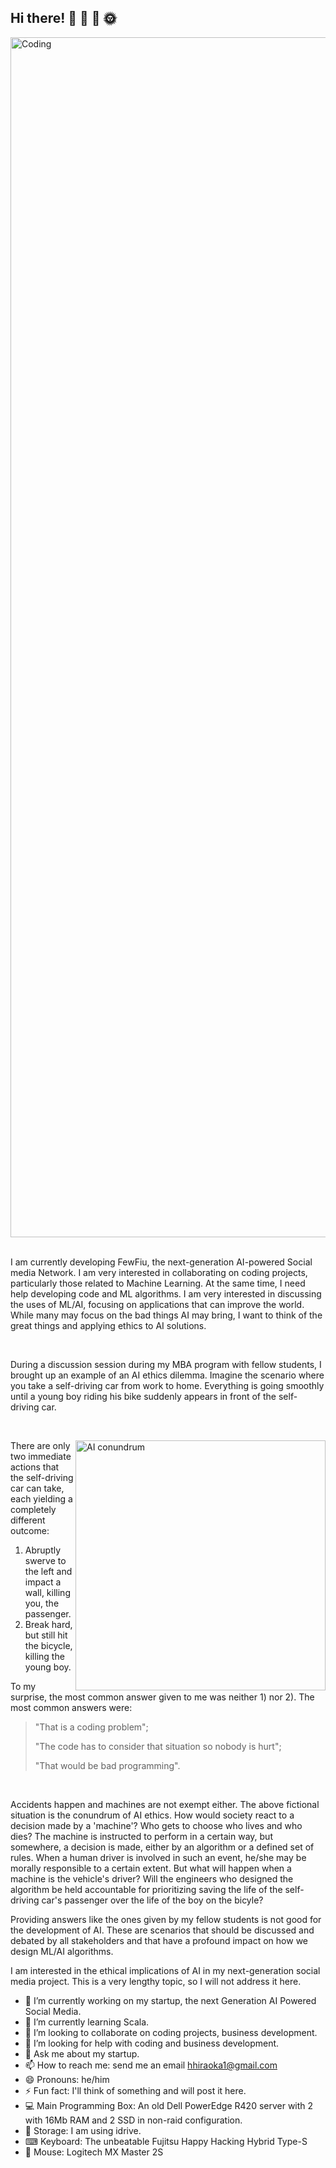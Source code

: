 ## Hi there! &#x1F338; &#x1F4AE; &#x1F436; &#x1F31E;

<img align="right" alt="Coding" width="1920" src="https://i.imgur.com/I7xjW2X.jpg">

&#x205F;

I am currently developing FewFiu, the next-generation AI-powered Social media Network. I am very interested in collaborating on coding projects, particularly those related to Machine Learning. At the same time, I need help developing code and ML algorithms.
I am very interested in discussing the uses of ML/AI, focusing on applications that can improve the world. While many may focus on the bad things AI may bring, I want to think of the great things and applying ethics to AI solutions.

&#x205F;

During a discussion session during my MBA program with fellow students, I brought up an example of an AI ethics dilemma. Imagine the scenario where you take a self-driving car from work to home. Everything is going smoothly until a young boy riding his bike suddenly appears in front of the self-driving car.

&#x205F;

<img align="right" alt="AI conundrum" width="400" src="https://i.ibb.co/s2Nj9Ms/AI-conondrum.jpg">

There are only two immediate actions that the self-driving car can take, each yielding a completely different outcome:

1. Abruptly swerve to the left and impact a wall, killing you, the passenger.
2. Break hard, but still hit the bicycle, killing the young boy.

To my surprise, the most common answer given to me was neither 1) nor 2). The most common answers were:  
> "That is a coding problem";
> 
> "The code has to consider that situation so nobody is hurt";
> 
> "That would be bad programming". 

&#x205F;

Accidents happen and machines are not exempt either. The above fictional situation is the conundrum of AI ethics. How would society react to a decision made by a 'machine'?  Who gets to choose who lives and who dies? The machine is instructed to perform in a certain way, but somewhere, a decision is made, either by an algorithm or a defined set of rules. When a human driver is involved in such an event, he/she may be morally responsible to a certain extent. But what will happen when a machine is the vehicle's driver? Will the engineers who designed the algorithm be held accountable for prioritizing saving the life of the self-driving car's passenger over the life of the boy on the bicyle?  

Providing answers like the ones given by my fellow students is not good for the development of AI. These are scenarios that should be discussed and debated by all stakeholders and that have a profound impact on how we design ML/AI algorithms.

I am interested in the ethical implications of AI in my next-generation social media project. This is a very lengthy topic, so I will not address it here.

- 🔭 I’m currently working on my startup, the next Generation AI Powered Social Media.
- 🌱 I’m currently learning Scala.
- 👯 I’m looking to collaborate on coding projects, business development.
- 🤔 I’m looking for help with coding and business development.
- 💬 Ask me about my startup.
- 📫 How to reach me: send me an email <hhiraoka1@gmail.com>
- 😄 Pronouns: he/him
- ⚡ Fun fact: I'll think of something and will post it here.
- &#x1F4BB; Main Programming Box: An old Dell PowerEdge R420 server with 2 with 16Mb RAM and 2 SSD in non-raid configuration.
- &#x1F4BE; Storage: I am using idrive.
- &#x2328; Keyboard: The unbeatable Fujitsu Happy Hacking Hybrid Type-S
- &#x1F400; Mouse: Logitech MX Master 2S  

